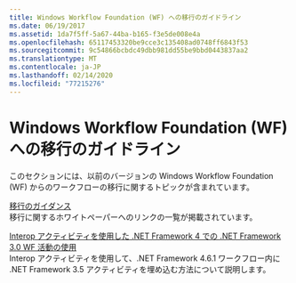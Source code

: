 ```yaml
---
title: Windows Workflow Foundation (WF) への移行のガイドライン
ms.date: 06/19/2017
ms.assetid: 1da7f5ff-5a67-44ba-b165-f3e5de008e4a
ms.openlocfilehash: 65117453320be9cce3c135408ad0748ff6843f53
ms.sourcegitcommit: 9c54866bcbdc49dbb981dd55be9bbd0443837aa2
ms.translationtype: MT
ms.contentlocale: ja-JP
ms.lasthandoff: 02/14/2020
ms.locfileid: "77215276"
---
```

# <a name="windows-workflow-foundation-wf-migration-guidance"></a>Windows Workflow Foundation (WF) への移行のガイドライン

このセクションには、以前のバージョンの Windows Workflow Foundation (WF) からのワークフローの移行に関するトピックが含まれています。

[移行のガイダンス](migration-guidance.md)   
移行に関するホワイトペーパーへのリンクの一覧が掲載されています。

[Interop アクティビティを使用した .NET Framework 4 での .NET Framework 3.0 WF 活動の使用](net-framework-3-0-wf-in-net-framework-4-interop.md)   
Interop アクティビティを使用して、.NET Framework 4.6.1 ワークフロー内に .NET Framework 3.5 アクティビティを埋め込む方法について説明します。
